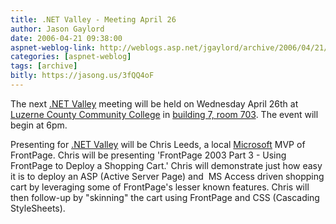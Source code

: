 ```yaml
---
title: .NET Valley - Meeting April 26
author: Jason Gaylord
date: 2006-04-21 09:38:00
aspnet-weblog-link: http://weblogs.asp.net/jgaylord/archive/2006/04/21/443541.aspx
categories: [aspnet-weblog]
tags: [archive]
bitly: https://jasong.us/3fQQ4oF
---
```


The next [.NET Valley](http://www.dotnetvalley.com/ ".NET Valley") meeting will be held on Wednesday April 26th at [Luzerne County Community College](http://www.mapquest.com/maps/map.adp?city=nanticoke&state=PA&address=1333+south+prospect+street&zip=18634&country=us&zoom=5) in [building 7, room 703](http://www.luzerne.edu/about/campusmap.pdf). The event will begin at 6pm.  
  
Presenting for [.NET Valley](http://www.dotnetvalley.com/ ".NET Valley") will be Chris Leeds, a local [Microsoft](http://www.microsoft.com/ "Microsoft") MVP of FrontPage. Chris will be presenting 'FrontPage 2003 Part 3 - Using FrontPage to Deploy a Shopping Cart.' Chris will demonstrate just how easy it is to deploy an ASP (Active Server Page) and  MS Access driven shopping cart by leveraging some of FrontPage's lesser known features. Chris will then follow-up by "skinning" the cart using FrontPage and CSS (Cascading StyleSheets).